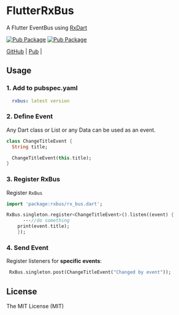 # FlutterRxBus

A Flutter EventBus using [RxDart](https://pub.dartlang.org/packages/rxdart)


[![Pub Package](https://img.shields.io/badge/RxBus-0.0.2-blue.svg)](https://pub.dartlang.org/packages/event_bus)
[![Pub Package](https://img.shields.io/github/license/appdev/FlutterRxBus.svg)](https://pub.dartlang.org/packages/event_bus)

[GitHub](https://github.com/huclengyue/FlutterRxBus) |
[Pub](https://pub.dartlang.org/packages/event_bus) |


## Usage

### 1. Add to pubspec.yaml
```yaml
  rxbus: latest version
```

### 2. Define Event

Any Dart class or List or any Data can be used as an event.

```dart
class ChangeTitleEvent {
  String title;

  ChangeTitleEvent(this.title);
}

```

### 3. Register RxBus

Register `RxBus`

```dart
import 'package:rxbus/rx_bus.dart';

RxBus.singleton.register<ChangeTitleEvent>().listen((event) {
      ···//do something
    print(event.title);
    });
```

### 4. Send Event

Register listeners for **specific events**:

```dart
 RxBus.singleton.post(ChangeTitleEvent("Changed by event"));
```

## License

The MIT License (MIT)
